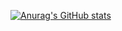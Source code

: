 [![Anurag's GitHub stats](https://github-readme-stats.vercel.app/api?username=NoAccount1)](https://github.com/NoAccount1)

<!---
👋 Hi i'm a junior web developper (actually not graduated) who loves Angular and generally Google.

All knowledge my is from [StackOverflow](https://stackoverflow.com/) or [StackExchange](https://stackexchange.com/) and i prefer practice than learn.

My main project is [Cracked Games](https://github.com/NoAccount1/noaccount1.github.io) which is hosted on FireBase

NoAccount1/NoAccount1 is a ✨ special ✨ repository because its `README.md` (this file) appears on your GitHub profile.
You can click the Preview link to take a look at your changes.
--->
